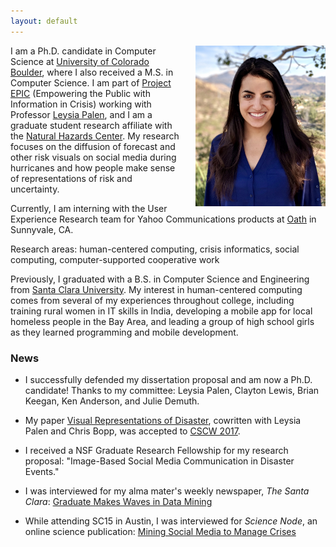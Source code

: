 ```yaml
---
layout: default
---
```


<!-- ![headshot](/assets/me.jpg) -->
<img src="/assets/headshot.jpg" alt="headshot" style="width: 208px; margin-left: 20px;" align="right"/>


I am a Ph.D. candidate in Computer Science at [University of Colorado Boulder](http://colorado.edu), where I also received a M.S. in Computer Science. I am part of [Project EPIC](http://epic.cs.colorado.edu/) (Empowering the Public with Information in Crisis) working with Professor [Leysia Palen](http://cmci.colorado.edu/~palen/), and I am a graduate student research affiliate with the [Natural Hazards Center](https://hazards.colorado.edu/). My research focuses on the diffusion of forecast and other risk visuals on social media during hurricanes and how people make sense of representations of risk and uncertainty.

Currently, I am interning with the User Experience Research team for Yahoo Communications products at [Oath](https://www.oath.com/) in Sunnyvale, CA.

Research areas: human-centered computing, crisis informatics, social computing, computer-supported cooperative work

Previously, I graduated with a B.S. in Computer Science and Engineering from [Santa Clara University](http://scu.edu). My interest in human-centered computing comes from several of my experiences throughout college, including training rural women in IT skills in India, developing a mobile app for local homeless people in the Bay Area, and leading a group of high school girls as they learned programming and mobile development.  




### News
* I successfully defended my dissertation proposal and am now a Ph.D. candidate! Thanks to my committee: Leysia Palen, Clayton Lewis, Brian Keegan, Ken Anderson, and Julie Demuth.

* My paper [Visual Representations of Disaster](http://dl.acm.org/authorize?N21352), cowritten with Leysia Palen and Chris Bopp, was accepted to [CSCW 2017](https://cscw.acm.org/2017/).

* I received a NSF Graduate Research Fellowship for my research proposal: "Image-Based Social Media Communication in Disaster Events."

* I was interviewed for my alma mater's weekly newspaper, *The Santa Clara*: [Graduate Makes Waves in Data Mining](http://thesantaclara.org/graduate-makes-waves-in-data-mining/)

* While attending SC15 in Austin, I was interviewed for *Science Node*, an online science publication: [Mining Social Media to Manage Crises](https://sciencenode.org/feature/mining-social-media-to-manage-crises.php)
